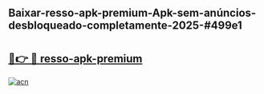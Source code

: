 ## Baixar-resso-apk-premium-Apk-sem-anúncios-desbloqueado-completamente-2025-#499e1

# <h2><a href="https://ainizakaria.my?title=resso-apk-premium&ref=22M">🔗👉 🔴 resso-apk-premium</a></h2>

[![acn](https://github.com/user-attachments/assets/0f9c940e-d8b0-45ae-aac7-cd30a18b3e1c)](https://ainizakaria.my?title=resso-apk-premium&ref=22M)

